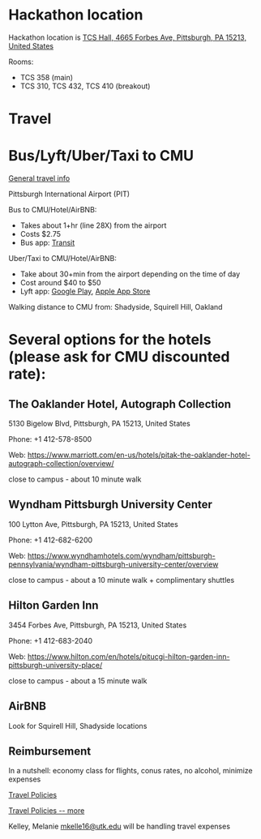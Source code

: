 # Hackathon location

Hackathon location is [TCS Hall, 4665 Forbes Ave, Pittsburgh, PA 15213, United States](https://goo.gl/maps/KhCkd8JmjbwhDzVu8)
   
Rooms:
- TCS 358 (main)
- TCS 310, TCS 432, TCS 410 (breakout)

# Travel

Bus/Lyft/Uber/Taxi to CMU
=======
[General travel info](https://www.cmu.edu/visit/) 

Pittsburgh International Airport (PIT)

Bus to CMU/Hotel/AirBNB:
- Takes about 1+hr (line 28X) from the airport
- Costs $2.75
- Bus app: [Transit](https://transit.app)

Uber/Taxi to CMU/Hotel/AirBNB:
- Take about 30+min from the airport depending on the time of day
- Cost around $40 to $50
- Lyft app: [Google Play](https://play.google.com/store/apps/details?id=me.lyft.android&hl=en&gl=US), [Apple App Store](https://apps.apple.com/us/app/lyft/id529379082)

Walking distance to CMU from: Shadyside, Squirell Hill, Oakland


# Several options for the hotels (please ask for CMU discounted rate):

## The Oaklander Hotel, Autograph Collection
5130 Bigelow Blvd, Pittsburgh, PA 15213, United States

Phone: +1 412-578-8500

Web: https://www.marriott.com/en-us/hotels/pitak-the-oaklander-hotel-autograph-collection/overview/

close to campus - about 10 minute walk


## Wyndham Pittsburgh University Center
100 Lytton Ave, Pittsburgh, PA 15213, United States

Phone: +1 412-682-6200

Web: https://www.wyndhamhotels.com/wyndham/pittsburgh-pennsylvania/wyndham-pittsburgh-university-center/overview
  
close to campus - about a 10 minute walk + complimentary shuttles  


## Hilton Garden Inn
3454 Forbes Ave, Pittsburgh, PA 15213, United States

Phone: +1 412-683-2040

Web: https://www.hilton.com/en/hotels/pitucgi-hilton-garden-inn-pittsburgh-university-place/

close to campus - about a 15 minute walk


## AirBNB
 
Look for Squirell Hill, Shadyside locations
 
 
## Reimbursement

In a nutshell: economy class for flights, conus rates, no alcohol, minimize expenses

[Travel Policies](https://liveutk.sharepoint.com/sites/engineering/eecs/portal/Shared%20Documents/Travel%20Policies%20and%20Procedures.docx)

[Travel Policies -- more](https://universitytennessee.policytech.com/dotNet/documents/?docid=566&public=true)

Kelley, Melanie <mkelle16@utk.edu> will be handling travel expenses
